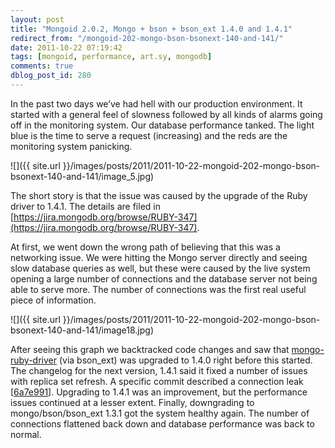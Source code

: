 ```yaml
---
layout: post
title: "Mongoid 2.0.2, Mongo + bson + bson_ext 1.4.0 and 1.4.1"
redirect_from: "/mongoid-202-mongo-bson-bsonext-140-and-141/"
date: 2011-10-22 07:19:42
tags: [mongoid, performance, art.sy, mongodb]
comments: true
dblog_post_id: 280
---
```

In the past two days we’ve had hell with our production environment. It started with a general feel of slowness followed by all kinds of alarms going off in the monitoring system. Our database performance tanked. The light blue is the time to serve a request (increasing) and the reds are the monitoring system panicking.

![]({{ site.url }}/images/posts/2011/2011-10-22-mongoid-202-mongo-bson-bsonext-140-and-141/image_5.jpg)

The short story is that the issue was caused by the upgrade of the Ruby driver to 1.4.1. The details are filed in [https://jira.mongodb.org/browse/RUBY-347](https://jira.mongodb.org/browse/RUBY-347).

At first, we went down the wrong path of believing that this was a networking issue. We were hitting the Mongo server directly and seeing slow database queries as well, but these were caused by the live system opening a large number of connections and the database server not being able to serve more. The number of connections was the first real useful piece of information.

![]({{ site.url }}/images/posts/2011/2011-10-22-mongoid-202-mongo-bson-bsonext-140-and-141/image18.jpg)

After seeing this graph we backtracked code changes and saw that [mongo-ruby-driver](https://github.com/mongodb/mongo-ruby-driver) (via bson_ext) was upgraded to 1.4.0 right before this started. The changelog for the next version, 1.4.1 said it fixed a number of issues with replica set refresh. A specific commit described a connection leak [[6a7e991](https://github.com/mongodb/mongo-ruby-driver/commit/6a7e9916892bcf802bafb64db10e0f7ee43610b6)]. Upgrading to 1.4.1 was an improvement, but the performance issues continued at a lesser extent. Finally, downgrading to mongo/bson/bson_ext 1.3.1 got the system healthy again. The number of connections flattened back down and database performance was back to normal.
